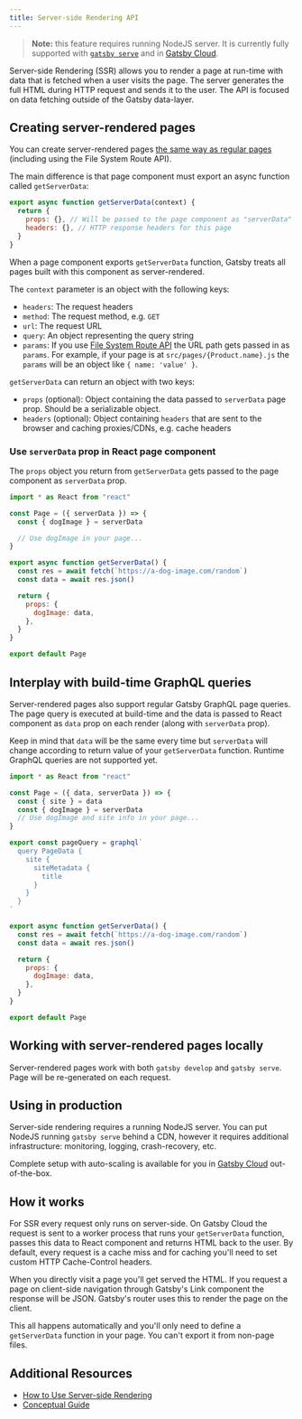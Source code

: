 ```yaml
---
title: Server-side Rendering API
---
```


> **Note:** this feature requires running NodeJS server.
> It is currently fully supported with [`gatsby serve`](/docs/reference/gatsby-cli/#serve) and in [Gatsby Cloud](/products/cloud/).

Server-side Rendering (SSR) allows you to render a page at run-time with data that is fetched when a user visits the page.
The server generates the full HTML during HTTP request and sends it to the user. The API is focused on data fetching outside of the Gatsby data-layer.

## Creating server-rendered pages

You can create server-rendered pages [the same way as regular pages](/docs/reference/routing/creating-routes/) (including using the File System Route API).

The main difference is that page component must export an async function called `getServerData`:

```js
export async function getServerData(context) {
  return {
    props: {}, // Will be passed to the page component as "serverData" prop
    headers: {}, // HTTP response headers for this page
  }
}
```

When a page component exports `getServerData` function, Gatsby treats all pages built with this component
as server-rendered.

The `context` parameter is an object with the following keys:

- `headers`: The request headers
- `method`: The request method, e.g. `GET`
- `url`: The request URL
- `query`: An object representing the query string
- `params`: If you use [File System Route API](/docs/reference/routing/file-system-route-api/) the URL path gets passed in as `params`. For example, if your page is at `src/pages/{Product.name}.js` the `params` will be an object like `{ name: 'value' }`.

`getServerData` can return an object with two keys:

- `props` (optional): Object containing the data passed to `serverData` page prop. Should be a serializable object.
- `headers` (optional): Object containing `headers` that are sent to the browser and caching proxies/CDNs, e.g. cache headers

### Use `serverData` prop in React page component

The `props` object you return from `getServerData` gets passed to the page component as `serverData` prop.

```js
import * as React from "react"

const Page = ({ serverData }) => {
  const { dogImage } = serverData

  // Use dogImage in your page...
}

export async function getServerData() {
  const res = await fetch(`https://a-dog-image.com/random`)
  const data = await res.json()

  return {
    props: {
      dogImage: data,
    },
  }
}

export default Page
```

## Interplay with build-time GraphQL queries

Server-rendered pages also support regular Gatsby GraphQL page queries. The page query is executed at build-time
and the data is passed to React component as `data` prop on each render (along with `serverData` prop).

Keep in mind that `data` will be the same every time but `serverData` will change according to return value of your `getServerData` function.
Runtime GraphQL queries are not supported yet.

```js
import * as React from "react"

const Page = ({ data, serverData }) => {
  const { site } = data
  const { dogImage } = serverData
  // Use dogImage and site info in your page...
}

export const pageQuery = graphql`
  query PageData {
    site {
      siteMetadata {
        title
      }
    }
  }
`

export async function getServerData() {
  const res = await fetch(`https://a-dog-image.com/random`)
  const data = await res.json()

  return {
    props: {
      dogImage: data,
    },
  }
}

export default Page
```

## Working with server-rendered pages locally

Server-rendered pages work with both `gatsby develop` and `gatsby serve`. Page will be
re-generated on each request.

## Using in production

Server-side rendering requires a running NodeJS server. You can put NodeJS running `gatsby serve`
behind a CDN, however it requires additional infrastructure: monitoring, logging, crash-recovery, etc.

Complete setup with auto-scaling is available for you in [Gatsby Cloud](/products/cloud/) out-of-the-box.

## How it works

For SSR every request only runs on server-side. On Gatsby Cloud the request is sent to a worker process that runs your `getServerData` function, passes this data to React component and returns HTML back to the user. By default, every request is a cache miss and for caching you'll need to set custom HTTP Cache-Control headers.

When you directly visit a page you'll get served the HTML. If you request a page on client-side navigation through Gatsby's Link component the response will be JSON. Gatsby's router uses this to render the page on the client.

This all happens automatically and you'll only need to define a `getServerData` function in your page. You can't export it from non-page files.

## Additional Resources

- [How to Use Server-side Rendering](/docs/how-to/rendering-options/using-server-side-rendering/)
- [Conceptual Guide](/docs/conceptual/rendering-options/)
